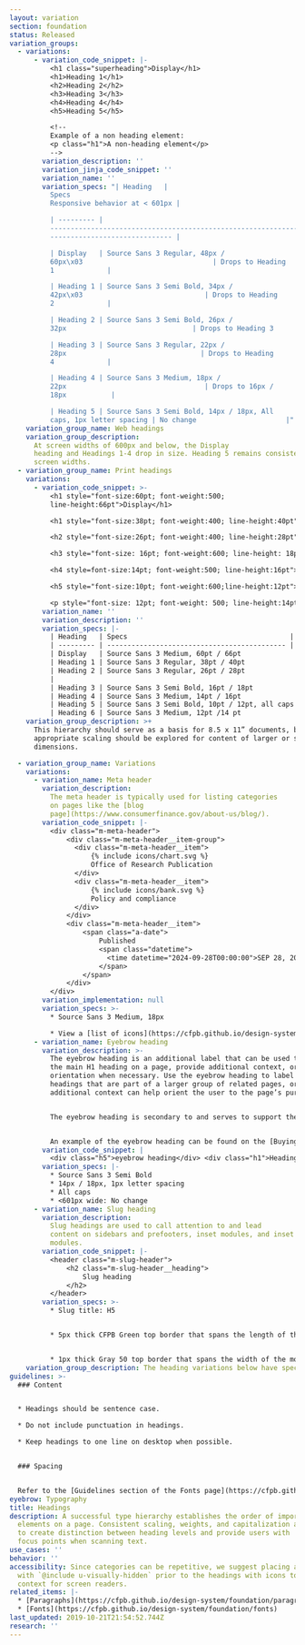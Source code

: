 ```yaml
---
layout: variation
section: foundation
status: Released
variation_groups:
  - variations:
      - variation_code_snippet: |-
          <h1 class="superheading">Display</h1>
          <h1>Heading 1</h1>
          <h2>Heading 2</h2>
          <h3>Heading 3</h3>
          <h4>Heading 4</h4>
          <h5>Heading 5</h5>

          <!--
          Example of a non heading element:
          <p class="h1">A non-heading element</p>
          -->
        variation_description: ''
        variation_jinja_code_snippet: ''
        variation_name: ''
        variation_specs: "| Heading   |
          Specs                                                            |
          Responsive behavior at < 601px |

          | --------- |
          ---------------------------------------------------------------- |
          ------------------------------ |

          | Display   | Source Sans 3 Regular, 48px /
          60px\x03                                | Drops to Heading
          1             |

          | Heading 1 | Source Sans 3 Semi Bold, 34px /
          42px\x03                              | Drops to Heading
          2             |

          | Heading 2 | Source Sans 3 Semi Bold, 26px /
          32px                               | Drops to Heading 3             |

          | Heading 3 | Source Sans 3 Regular, 22px /
          28px                                 | Drops to Heading
          4             |

          | Heading 4 | Source Sans 3 Medium, 18px /
          22px                                  | Drops to 16px /
          18px           |

          | Heading 5 | Source Sans 3 Semi Bold, 14px / 18px, All
          caps, 1px letter spacing | No change                      |"
    variation_group_name: Web headings
    variation_group_description:
      At screen widths of 600px and below, the Display
      heading and Headings 1-4 drop in size. Heading 5 remains consistent at all
      screen widths.
  - variation_group_name: Print headings
    variations:
      - variation_code_snippet: >-
          <h1 style="font-size:60pt; font-weight:500;
          line-height:66pt">Display</h1>

          <h1 style="font-size:38pt; font-weight:400; line-height:40pt">Heading 1</h1>

          <h2 style="font-size:26pt; font-weight:400; line-height:28pt">Heading 2</h2>

          <h3 style="font-size: 16pt; font-weight:600; line-height: 18pt">Heading 3</h3>

          <h4 style=font-size:14pt; font-weight:500; line-height:16pt">Heading 4</h4>

          <h5 style="font-size:10pt; font-weight:600;line-height:12pt">Heading 5</h5>

          <p style="font-size: 12pt; font-weight: 500; line-height:14pt">Heading 6</p>
        variation_name: ''
        variation_description: ''
        variation_specs: |-
          | Heading   | Specs                                        |
          | --------- | -------------------------------------------- |
          | Display   | Source Sans 3 Medium, 60pt / 66pt              |
          | Heading 1 | Source Sans 3 Regular, 38pt / 40pt             |
          | Heading 2 | Source Sans 3 Regular, 26pt / 28pt
          |
          | Heading 3 | Source Sans 3 Semi Bold, 16pt / 18pt           |
          | Heading 4 | Source Sans 3 Medium, 14pt / 16pt              |
          | Heading 5 | Source Sans 3 Semi Bold, 10pt / 12pt, all caps |
          | Heading 6 | Source Sans 3 Medium, 12pt /14 pt              |
    variation_group_description: >+
      This hierarchy should serve as a basis for 8.5 x 11” documents, but
      appropriate scaling should be explored for content of larger or smaller
      dimensions.

  - variation_group_name: Variations
    variations:
      - variation_name: Meta header
        variation_description:
          The meta header is typically used for listing categories
          on pages like the [blog
          page](https://www.consumerfinance.gov/about-us/blog/).
        variation_code_snippet: |-
          <div class="m-meta-header">
              <div class="m-meta-header__item-group">
                <div class="m-meta-header__item">
                    {% include icons/chart.svg %}
                    Office of Research Publication
                </div>
                <div class="m-meta-header__item">
                    {% include icons/bank.svg %}
                    Policy and compliance
                </div>
              </div>
              <div class="m-meta-header__item">
                  <span class="a-date">
                      Published
                      <span class="datetime">
                        <time datetime="2024-09-28T00:00:00">SEP 28, 2024</time>
                      </span>
                  </span>
              </div>
          </div>
        variation_implementation: null
        variation_specs: >-
          * Source Sans 3 Medium, 18px

          * View a [list of icons](https://cfpb.github.io/design-system/foundation/iconography). Icon height is constrained to 19px.
      - variation_name: Eyebrow heading
        variation_description: >-
          The eyebrow heading is an additional label that can be used to support
          the main H1 heading on a page, provide additional context, or
          orientation when necessary. Use the eyebrow heading to label page
          headings that are part of a larger group of related pages, or when
          additional context can help orient the user to the page’s purpose.


          The eyebrow heading is secondary to and serves to support the main page heading. So it should be concise and shorter than the main page heading.


          An example of the eyebrow heading can be found on the [Buying a House journey pages](https://www.consumerfinance.gov/owning-a-home/).
        variation_code_snippet: |
          <div class="h5">eyebrow heading</div> <div class="h1">Heading 1</div>
        variation_specs: |-
          * Source Sans 3 Semi Bold
          * 14px / 18px, 1px letter spacing
          * All caps
          * <601px wide: No change
      - variation_name: Slug heading
        variation_description:
          Slug headings are used to call attention to and lead
          content on sidebars and prefooters, inset modules, and inset email
          modules.
        variation_code_snippet: |-
          <header class="m-slug-header">
              <h2 class="m-slug-header__heading">
                  Slug heading
              </h2>
          </header>
        variation_specs: >-
          * Slug title: H5


          * 5px thick CFPB Green top border that spans the length of the title


          * 1px thick Gray 50 top border that spans the width of the module or column
    variation_group_description: The heading variations below have specific use cases.
guidelines: >-
  ### Content


  * Headings should be sentence case.

  * Do not include punctuation in headings.

  * Keep headings to one line on desktop when possible.


  ### Spacing


  Refer to the [Guidelines section of the Fonts page](https://cfpb.github.io/design-system/foundation/fonts#guidelines) for information about heading spacing.
eyebrow: Typography
title: Headings
description: A successful type hierarchy establishes the order of importance of
  elements on a page. Consistent scaling, weights, and capitalization are used
  to create distinction between heading levels and provide users with  familiar
  focus points when scanning text.
use_cases: ''
behavior: ''
accessibility: Since categories can be repetitive, we suggest placing a label
  with `@include u-visually-hidden` prior to the headings with icons to add more
  context for screen readers.
related_items: |-
  * [Paragraphs](https://cfpb.github.io/design-system/foundation/paragraphs)
  * [Fonts](https://cfpb.github.io/design-system/foundation/fonts)
last_updated: 2019-10-21T21:54:52.744Z
research: ''
---
```

